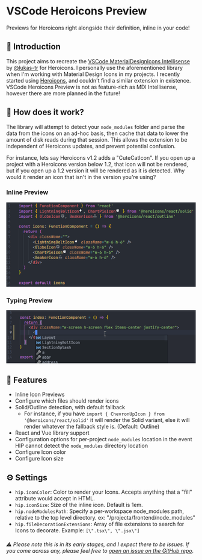 # VSCode Heroicons Preview

Previews for Heroicons right alongside their definition, inline in your code!

## 👋 Introduction

This project aims to recreate the [VSCode MaterialDesignIcons Intellisense](https://github.com/lukas-tr/vscode-materialdesignicons-intellisense) by [@lukas-tr](https://github.com/lukas-tr) for Heroicons. I personally use the aforementioned library when I'm working with Material Design Icons in my projects. I recently started using [Heroicons](https://heroicons.com/), and couldn't find a similar extension in existence. VSCode Heroicons Preview is not as feature-rich as MDI Intellisense, however there are more planned in the future!

## 🧠 How does it work?
The library will attempt to detect your `node_modules` folder and parse the data from the icons on an ad-hoc basis, then cache that data to lower the amount of disk reads during that session. This allows the extension to be independent of Heroicons updates, and prevent potential confusion.

For instance, lets say Heroicons v1.2 adds a "CuteCatIcon". If you open up a project with a Heroicons version below 1.2, that icon will not be rendered, but if you open up a 1.2 version it will be rendered as it is detected. Why would it render an icon that isn't in the version you're using?

### Inline Preview
![Inline Preview](/img/inline_preview.png)

### Typing Preview
![Typing Preview](/img/typing_preview.gif)

## 🎨 Features
- Inline Icon Previews
- Configure which files should render icons
- Solid/Outline detection, with default fallback
  - For instance, if you have `import { ChevronUpIcon } from '@heroicons/react/solid'` it will render the Solid variant, else it will render whatever the fallback style is. (Default: Outline)
- React and Vue library support
- Configuration options for per-project `node_modules` location in the event HIP cannot detect the `node_modules` directory location
- Configure Icon color
- Configure Icon size

## ⚙ Settings
- `hip.iconColor`: Color to render your Icons. Accepts anything that a \"fill\" attribute would accept in HTML.
- `hip.iconSize`: Size of the inline icon. Default is 1em.
- `hip.nodeModulesPath`: Specify a per-workspace node_modules path, relative to the top level directory. ex: \"/projecta/frontend/node_modules\"
- `hip.fileDecorationExtensions`: Array of file extensions to search for Icons to decorate. Example: `[\".tsx\", \".jsx\"]`

###### ⚠ Please note this is in its early stages, and I expect there to be issues. If you come across any, please feel free to [open an issue on the GitHub repo](https://github.com/BButner/VSCode-Heroicons-Preview/issues).
